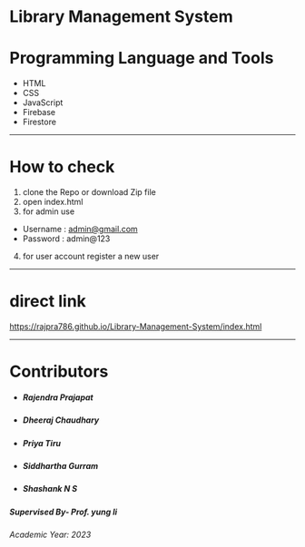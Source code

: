 # Library Management System



# Programming Language and Tools

  - HTML
  - CSS
  - JavaScript
  - Firebase
  - Firestore
---
# How to check
1. clone the Repo or download Zip file
2. open index.html
3. for admin use 
- Username : admin@gmail.com
- Password : admin@123

4. for user account register a new user
---

# direct link 

https://rajpra786.github.io/Library-Management-System/index.html

---
# Contributors
- ##### Rajendra Prajapat
- ##### Dheeraj Chaudhary
- ##### Priya Tiru
- ##### Siddhartha Gurram
- ##### Shashank N S

##### Supervised By- Prof. yung li
###### Academic Year: 2023
